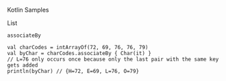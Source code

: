 Kotlin Samples

List

`associateBy` 
```
val charCodes = intArrayOf(72, 69, 76, 76, 79)
val byChar = charCodes.associateBy { Char(it) }
// L=76 only occurs once because only the last pair with the same key gets added
println(byChar) // {H=72, E=69, L=76, O=79}
```
